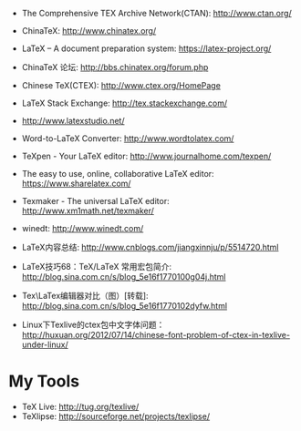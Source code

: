 * The Comprehensive TEX Archive Network(CTAN): http://www.ctan.org/
* ChinaTeX: http://www.chinatex.org/
* LaTeX – A document preparation system: https://latex-project.org/
* ChinaTeX 论坛: http://bbs.chinatex.org/forum.php
* Chinese TeX(CTEX): http://www.ctex.org/HomePage
* LaTeX Stack Exchange: http://tex.stackexchange.com/
* http://www.latexstudio.net/
* Word-to-LaTeX Converter: http://www.wordtolatex.com/
* TeXpen - Your LaTeX editor: http://www.journalhome.com/texpen/
* The easy to use, online, collaborative LaTeX editor: https://www.sharelatex.com/
* Texmaker - The universal LaTeX editor: http://www.xm1math.net/texmaker/
* winedt: http://www.winedt.com/

* LaTeX内容总结: http://www.cnblogs.com/jiangxinnju/p/5514720.html
* LaTeX技巧68：TeX/LaTeX 常用宏包简介: http://blog.sina.com.cn/s/blog_5e16f1770100g04j.html
* Tex\LaTex编辑器对比（图）[转载]: http://blog.sina.com.cn/s/blog_5e16f1770102dyfw.html
* Linux下Texlive的ctex包中文字体问题：http://huxuan.org/2012/07/14/chinese-font-problem-of-ctex-in-texlive-under-linux/

# My Tools

* TeX Live: http://tug.org/texlive/
* TeXlipse: http://sourceforge.net/projects/texlipse/

